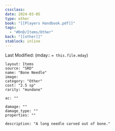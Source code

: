 ```yaml
---
cssclass: 
date: 2024-03-05
type: other
book: "[[Players Handbook.pdf]]"
tags:
  - "#DnD/Items/Other"
back: "[[other]]"
stablock: inline
---
```

Last Modified: (mday:: `= this.file.mday`)


```statblock
layout: Items
source: "SRD"
name: "Bone Needle"
image: 
category: "Other"
cost: "2.5 sp"
rarity: "mundane"

ac: ""

damage: ""
damage_type: ""
properties: ""

description: "A long needle carved out of bone."
```